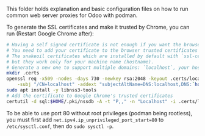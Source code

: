 This folder holds explanation and basic configuration files
on how to run common web server proxies for Odoo
with podman.

To generate the SSL certificates and make it trusted by Chrome, you can run (Restart Google Chrome after):
```sh
# Having a self signed certificate is not enough if you want the browser to fully trust `https://localhost`.
# You need to add your certificate to the browser trusted certificates database.
# The snakeoil certificates which are installed by default with `ssl-certificate` could be used
# but they work only for your machine name (hostname).
# Generate a new one to support multiple domains: `localhost`, your host name and `odoo.local`
mkdir .certs
openssl req -x509 -nodes -days 730 -newkey rsa:2048 -keyout .certs/localhost.key -out .certs/localhost.pem \
    -subj "/CN=localhost" -addext "subjectAltName=DNS:localhost,DNS:`hostname`,DNS:odoo.local"
sudo apt install -y libnss3-tools
# Add the certificate to Google Chrome's trusted certificates
certutil -d sql:$HOME/.pki/nssdb -A -t "P,," -n "Localhost" -i .certs/localhost.pem
```

To be able to use port 80 without root privileges (podman being rootless),
you must first add `net.ipv4.ip_unprivileged_port_start=80` to `/etc/sysctl.conf`,
then do `sudo sysctl -p`.
